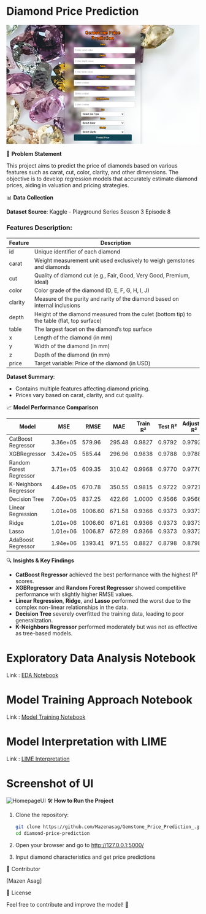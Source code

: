 # Diamond Price Prediction
![Alt Text](static/Capture.PNG)

📌 **Problem Statement**

This project aims to predict the price of diamonds based on various features such as carat, cut, color, clarity, and other dimensions. The objective is to develop regression models that accurately estimate diamond prices, aiding in valuation and pricing strategies.

📊 **Data Collection**

**Dataset Source**: Kaggle - Playground Series Season 3 Episode 8

### Features Description:

| Feature | Description                                                                                 |
| ------- | ------------------------------------------------------------------------------------------- |
| id      | Unique identifier of each diamond                                                           |
| carat   | Weight measurement unit used exclusively to weigh gemstones and diamonds                    |
| cut     | Quality of diamond cut (e.g., Fair, Good, Very Good, Premium, Ideal)                        |
| color   | Color grade of the diamond (D, E, F, G, H, I, J)                                            |
| clarity | Measure of the purity and rarity of the diamond based on internal inclusions                |
| depth   | Height of the diamond measured from the culet (bottom tip) to the table (flat, top surface) |
| table   | The largest facet on the diamond’s top surface                                              |
| x       | Length of the diamond (in mm)                                                               |
| y       | Width of the diamond (in mm)                                                                |
| z       | Depth of the diamond (in mm)                                                                |
| price   | Target variable: Price of the diamond (in USD)                                              |

**Dataset Summary**:

- Contains multiple features affecting diamond pricing.
- Prices vary based on carat, clarity, and cut quality.

📈 **Model Performance Comparison**

| Model                   | MSE      | RMSE    | MAE    | Train R² | Test R² | Adjusted R² |
| ----------------------- | -------- | ------- | ------ | -------- | ------- | ----------- |
| CatBoost Regressor      | 3.36e+05 | 579.96  | 295.48 | 0.9827   | 0.9792  | 0.9792      |
| XGBRegressor            | 3.42e+05 | 585.44  | 296.96 | 0.9838   | 0.9788  | 0.9788      |
| Random Forest Regressor | 3.71e+05 | 609.35  | 310.42 | 0.9968   | 0.9770  | 0.9770      |
| K-Neighbors Regressor   | 4.49e+05 | 670.78  | 350.55 | 0.9815   | 0.9722  | 0.9721      |
| Decision Tree           | 7.00e+05 | 837.25  | 422.66 | 1.0000   | 0.9566  | 0.9566      |
| Linear Regression       | 1.01e+06 | 1006.60 | 671.58 | 0.9366   | 0.9373  | 0.9373      |
| Ridge                   | 1.01e+06 | 1006.60 | 671.61 | 0.9366   | 0.9373  | 0.9373      |
| Lasso                   | 1.01e+06 | 1006.87 | 672.99 | 0.9366   | 0.9373  | 0.9372      |
| AdaBoost Regressor      | 1.94e+06 | 1393.41 | 971.55 | 0.8827   | 0.8798  | 0.8798      |

🔍 **Insights & Key Findings**

- **CatBoost Regressor** achieved the best performance with the highest R² scores.
- **XGBRegressor** and **Random Forest Regressor** showed competitive performance with slightly higher RMSE values.
- **Linear Regression**, **Ridge**, and **Lasso** performed the worst due to the complex non-linear relationships in the data.
- **Decision Tree** severely overfitted the training data, leading to poor generalization.
- **K-Neighbors Regressor** performed moderately but was not as effective as tree-based models.

# Exploratory Data Analysis Notebook

Link : [EDA Notebook](./notebook/1_EDA_Gemstone_price.ipynb)

# Model Training Approach Notebook

Link : [Model Training Notebook](./notebook/2_Model_Training_Gemstone.ipynb)

# Model Interpretation with LIME

Link : [LIME Interpretation](./notebook/3_Explainability_with_LIME.ipynb)


# Screenshot of UI

![HomepageUI](./Screenshots/HomepageUI.jpg) 
🛠️ **How to Run the Project**

1. Clone the repository:

   ```bash
   git clone https://github.com/Mazenasag/Gemstone_Price_Prediction_.git
   cd diamond-price-prediction

   ```

2. Open your browser and go to http://127.0.0.1:5000/

3. Input diamond characteristics and get price predictions

👥 Contributor

[Mazen Asag]

📜 License

Feel free to contribute and improve the model! 🚀
